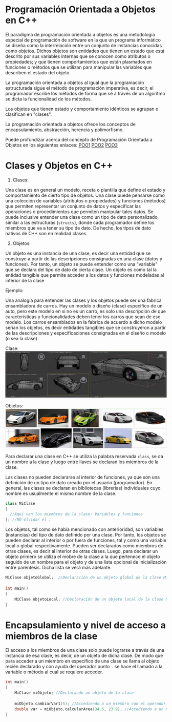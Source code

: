 # Programación Orientada a Objetos en C++

El paradigma de programación orientada a objetos es una metodología especial de programación de software
en la que un programa informático se diseña como la interrelación entre un conjunto de instancias conocidas
como objetos. Dichos objetos son entidades que tienen un estado que está descrito por sus variables internas que
se conocen como atributos o propiedades; y que tienen comportamientos que están plasmados en funciones o métodos
que se utilizan para manipular las variables que describen el estado del objeto.

La programación orientada a objetos al igual que la programación estructurada sigue el método de programación imperativa,
es decir, el programador escribe los métodos de forma que se a través de un algoritmo se dicta la funcionalidad de los métodos.

Los objetos que tienen estado y comportamiento idénticos se agrupan o clasifican en "clases".

La programación orientada a objetos ofrece los conceptos de encapsulamiento, abstracción, herencia y polimorfismo.

Puede profundizar acerca del concepto de Programación Orientada a Objetos en los siguientes enlaces:
[POO1](https://es.quora.com/Qu%C3%A9-es-la-programaci%C3%B3n-orientada-a-objetos)
[POO2](https://www.webopedia.com/TERM/O/object_oriented_programming_OOP.html)
[POO3](https://www.freecodecamp.org/news/object-oriented-programming-concepts-21bb035f7260/)

# Clases y Objetos en C++
1. Clases:

Una clase es en general un modelo, receta o plantilla que define el estado y comportamiento de cierto tipo de objetos.
Una clase puede pensarse como una colección de variables (atributos o propiedades) y funciones (métodos) que permiten representar 
un conjunto de datos y especificar las operaciones o procedimientos que permiten manipular tales datos. Se puede inclusive entender una
clase como un tipo de dato personalizado, similar a las estructuras (`structs`), donde cada programador define los miembros que va a
tener su tipo de dato. De hecho, los tipos de dato nativos de C++ son en realidad clases.

2. Objetos:

Un objeto es una instancia de una clase, es decir una entidad que se construye a partir
de las descripciones consignadas en una clase (datos y funciones). Por tanto, un objeto
se puede entender como una "variable" que se declara del tipo de dato de cierta clase. Un objeto es como tal
la entidad tangible que permite acceder a los datos y funciones modeladas al interior de la clase

Ejemplo:

Una analogía para entender las clases y los objetos puede ser una fabrica ensambladora de carros.
Hay un modelo o diseño (clase) especifico de un auto, pero este modelo en si no es un carro, es solo una descripción 
de que características y funcionalidades deben tener los carros que sean de ese modelo.
Los carros ensamblados en la fabrica de acuerdo a dicho modelo serían los objetos, es decir entidades tangibles que se
construyeron a partir de las descripciones y especificaciones consignadas en el diseño o modelo (o sea la clase).

Clase:
![analog clase](/img/car_class.png)

Objetos:
![analog objeto1](/img/car_obj1.png)
![analog objeto2](/img/car_obj2.png)

Para declarar una clase en C++ se utiliza la palabra reservada `class`, se da un nombre a la clase y luego entre llaves
se declaran los miembros de la clase.

Las clases no pueden declararse al interior de funciones, ya que son una definición de un tipo de dato creado por el usuario (programador).
En general, las clases se declaran en bibliotecas (librerías) individuales cuyo nombre es usualmente el mismo nombre de la clase.

```cpp
class MiClase
{
  //Aquí van los miembros de la clase: Variables y funciones
}; //NO olvidar el ;
```
Los objetos, tal como se había mencionado con anterioridad, son variables (instancias) del tipo de dato definido por una clase. Por tanto, los
objetos se pueden declarar al interior o por fuera de funciones, tal y como una variable local o global respectivamente. Pueden ser declarados
como miembros de otras clases, es decir al interior de otras clases. Luego, para declarar un objeto primero se utiliza el mobre de la clase a la
que pertenece el objeto seguido de un nombre para el objeto y de una lista opcional de inicialización entre paréntesis. Dicha lista se verá más
adelante.

```cpp
MiClase objetoGlobal;  //Declaración de un objeto global de la clase MiClase

int main()
{
	MiClase objetoLocal; //Declaración de un objeto local de la clase MiClase  
}
```

# Encapsulamiento y nivel de acceso a miembros de la clase

El acceso a los miembros de una clase solo puede lograrse a través de una instancia de esa clase, es decir, de un objeto de dicha clase.
De modo que para acceder a un miembro en específico de una clase se llama al objeto recién declarado y con ayuda del operador punto `.` se hace
el llamado a la variable o método al cual se requiere acceder.

```cpp
int main()
{
	MiClase miObjeto; //Declarando un objeto de la clase
	
	miObjeto.cambiarVar1(5); //Accediendo a un miembro con el operador punto
	double var = miObjeto,calcularArea(34.6, 23.9); //Accediendo a un miembro con el operador punto
}
```